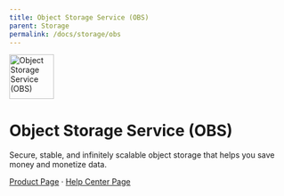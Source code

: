```yaml
---
title: Object Storage Service (OBS)
parent: Storage
permalink: /docs/storage/obs
---
```


<img src="https://res-static.hc-cdn.cn/cloudbu-site/china/zh-cn/OBS/xinban/product_obs_banner-icon_1.png" width="80" height="80" alt="Object Storage Service (OBS)">

# Object Storage Service (OBS)

Secure, stable, and infinitely scalable object storage that helps you save money and monetize data.

[Product Page](https://www.huaweicloud.com/intl/en-us/product/obs.html) &middot;
[Help Center Page](https://support.huaweicloud.com/intl/en-us/obs/index.html)

